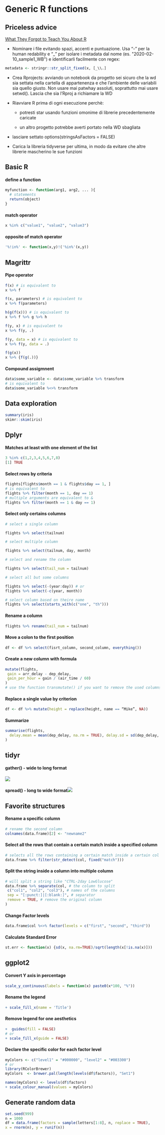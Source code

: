 # Generic R functions

## Priceless advice

[What They Forgot to Teach You About R](https://whattheyforgot.org/) 

- Nominare i file evitando spazi, accenti e puntuazione. Usa “-” per la human redability e “_” per isolare i metadata dal nome (es. "2020-02-10_sample1_WB") e identificarli facilmente con regex: 

```r
metadata <- stringr::str_split_fixed(x, [_\\.]
```

* Crea Rprojects: avviando un notebook da progetto sei sicuro che la wd sia settata nella cartella di appartenenza e che l’ambiente delle variabili sia quello giusto. Non usare mai patwhay assoluti, soprattutto mai usare setwd(). Lascia che sia l’Rproj a richiamare la WD

* Riavviare R prima di ogni esecuzione perchè:
  
  * potresti star usando funzioni omonime di librerie precedentemente caricate
  
  * un altro progetto potrebbe averti portato nella WD sbagliata
- lasciare settato options(stringsAsFactors = FALSE)

- Carica la libreria tidyverse per ultima, in modo da evitare che altre librerie mascherino le sue funzioni

## Basic R

#### define a function

```r
myfunction <- function(arg1, arg2, ... ){                  
  # statements  
  return(object)  
}
```

#### match operator

```r
x %in% c("value1", "value2", "value3")
```

#### opposite of match operator

```r
'%!in%' <- function(x,y)!('%in%'(x,y))
```

## Magrittr

#### Pipe operator

```r
f(x) # is equivalent to
x %>% f

f(x, parameters) # is equivalent to
x %>% f(parameters) 

h(g(f(x))) # is equivalent to
x %>% f %>% g %>% h 

f(y, x) # is equivalent to
x %>% f(y, .)

f(y, data = x) # is equivalent to
x %>% f(y, data = .)

f(g(x))
x %>% {f(g(.))}
```

#### Compound assigmnent

```r
data$some_variable <- data$some_variable %>% transform 
# is equivalent to
data$some_variable %<>% transform
```

## Data exploration

```r
summary(iris)
skimr::skim(iris)
```

## Dplyr

#### Matches at least with one element of the list

```r
3 %in% c(1,2,3,4,5,6,7,8)  
[1] TRUE
```

#### Select rows by criteria

```r
flights[flights$month == 1 & flights$day == 1, ]
# is equivalent to
flights %>% filter(month == 1, day == 1)
# multiple arguments are equivalent to &
flights %>% filter(month == 1 & day == 1)
```

#### Select only certains columns

```r
# select a single column

flights %>% select(tailnum)

# select multiple column

flights %>% select(tailnum, day, month)

# select and rename the column

flights %>% select(tail_num = tailnum)

# select all but some columns

flights %>% select(-(year:day)) # or
flights %>% select(-c(year, month))

# select column based on theire name
flights %>% select(starts_with(c("one", "th")))
```

#### Rename a column

```r
flights %>% rename(tail_num = tailnum)
```

#### Move a colon to the first position

```r
df <- df %>% select(fisrt_column, second_column, everything())
```

#### Create a new column with formula

```r
mutate(flights,  
 gain = arr_delay - dep_delay,  
 gain_per_hour = gain / (air_time / 60)  
)
# use the function transmutate() if you want to remove the used columns
```

#### Replace a single value by criterion

```r
df <- df %>% mutate(height = replace(height, name == “Mike”, NA))
```

#### Summarize

```r
summarise(flights,  
  delay.mean = mean(dep_delay, na.rm = TRUE), delay.sd = sd(dep_delay, na.rm = TRUE)  
)
```

## tidyr

#### gather() - wide to long format

![](https://lh5.googleusercontent.com/sW47p8p8ifQo4ArWuXIWriSrw8d_7VPL94oa_OW2bbllXmjsxsB6yFE57Z9Y91isS2OoEbJiNvld_Hdm0qx0vhoftAqs_dGRawPhQV0L7UX0V-NRr1rIw5znSeLx_h92TseLCjsU)

#### spread() - long to wide format![](https://lh3.googleusercontent.com/paaS7OyTGxSAE5z9uOil23kgut2mBSF7qFCy8Uqx0slVcqnI2QQ-fsRAvGiQjtH8K6xFhJ75lF2JkgQOsO-dJmvFgBRQj39o79paDOvsEwJ2sJcv7uVXvmGs9BjcFZBOesFfnXMs)

## Favorite structures

#### Rename a specific column

```r
# rename the second column
colnames(data.frame)[2] <- "newname2"
```

#### Select all the rows that contain a certain match inside a specified column

```r
# selects all the rows containing a certain match inside a certain col
data.frame %>% filter(str_detect(col, fixed("match")))
```

#### Split the string inside a column into multiple column

```r
# will split a string like "CTRL-2day LowGlucose"
data.frame %>% separate(col, # the column to split  
 c("col1", "col2", "col3"), # names of the columns  
 sep = "[:punct:]|[:blank:]", # separator  
 remove = TRUE, # remove the original column  
)
```

#### Change Factor levels

```r
data.frame$col %<>% factor(levels = c("first", "second", "third"))
```

#### Calculate Standard Error

```r
st.err <- function(x) {sd(x, na.rm=TRUE)/sqrt(length(x[!is.na(x)]))
```

## ggplot2

#### Convert Y axis in percentage

```r
scale_y_continuous(labels = function(x) paste0(x*100, "%"))
```

#### Rename the legend

```r
+ scale_fill_x(name = 'Title')
```

#### Remove legend for one aesthetics

```r
+  guides(fill = FALSE)
# or
+ scale_fill_x(guide = FALSE)
```

#### Declare the specific color for each factor level

```r
myColors <- c("level1" = "#000000", "level2" = "#003300") 
# or
library(RColorBrewer)  
myColors  <- brewer.pal(length(levels(df$factors)), "Set1") 

names(myColors) <- levels(df$factors) 
+ scale_colour_manual(values = myColors)
```

## Generate random data

```r
set.seed(999)  
n = 1000  
df = data.frame(factors = sample(letters[1:8], n, replace = TRUE),  
x = rnorm(n), y = runif(n))
```
